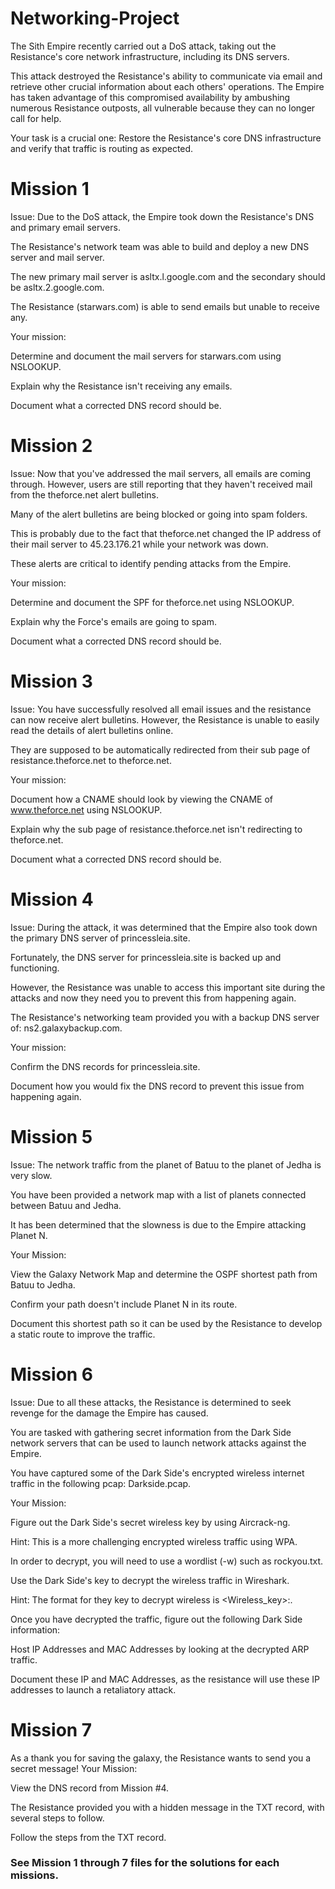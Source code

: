 # Networking-Project

The Sith Empire recently carried out a DoS attack, taking out the Resistance's core network infrastructure, including its DNS servers.


This attack destroyed the Resistance's ability to communicate via email and retrieve other crucial information about each others' operations. The Empire has taken advantage of this compromised availability by ambushing numerous Resistance outposts, all vulnerable because they can no longer call for help.


Your task is a crucial one: Restore the Resistance's core DNS infrastructure and verify that traffic is routing as expected.

# Mission 1
Issue: Due to the DoS attack, the Empire took down the Resistance's DNS and primary email servers.


The Resistance's network team was able to build and deploy a new DNS server and mail server.


The new primary mail server is asltx.l.google.com and the secondary should be asltx.2.google.com.


The Resistance (starwars.com) is able to send emails but unable to receive any.


Your mission:


Determine and document the mail servers for starwars.com using NSLOOKUP.


Explain why the Resistance isn't receiving any emails.


Document what a corrected DNS record should be.



# Mission 2
Issue: Now that you've addressed the mail servers, all emails are coming through. However, users are still reporting that they haven't received mail from the theforce.net alert bulletins.


Many of the alert bulletins are being blocked or going into spam folders.


This is probably due to the fact that theforce.net changed the IP address of their mail server to 45.23.176.21 while your network was down.


These alerts are critical to identify pending attacks from the Empire.


Your mission:


Determine and document the SPF for theforce.net using NSLOOKUP.


Explain why the Force's emails are going to spam.


Document what a corrected DNS record should be.



# Mission 3
Issue: You have successfully resolved all email issues and the resistance can now receive alert bulletins. However, the Resistance is unable to easily read the details of alert bulletins online.

They are supposed to be automatically redirected from their sub page of resistance.theforce.net  to theforce.net.

Your mission:


Document how a CNAME should look by viewing the CNAME of www.theforce.net using NSLOOKUP.


Explain why the sub page of resistance.theforce.net isn't redirecting to theforce.net.


Document what a corrected DNS record should be.



# Mission 4
Issue: During the attack, it was determined that the Empire also took down the primary DNS server of princessleia.site.


Fortunately, the DNS server for princessleia.site is backed up and functioning.


However, the Resistance was unable to access this important site during the attacks and now they need you to prevent this from happening again.


The Resistance's networking team provided you with a backup DNS server of: ns2.galaxybackup.com.


Your mission:


Confirm the DNS records for princessleia.site.


Document how you would fix the DNS record to prevent this issue from happening again.



# Mission 5
Issue: The network traffic from the planet of Batuu to the planet of  Jedha is very slow.


You have been provided a network map with a list of planets connected between Batuu and Jedha.


It has been determined that the slowness is due to the Empire attacking Planet N.


Your Mission:


View the Galaxy Network Map and determine the OSPF shortest path from Batuu to Jedha.


Confirm your path doesn't include Planet N in its route.


Document this shortest path so it can be used by the Resistance to develop a static route to improve the traffic.



# Mission 6
Issue: Due to all these attacks, the Resistance is determined to seek revenge for the damage the Empire has caused.


You are tasked with gathering secret information from the Dark Side network servers that can be used to launch network attacks against the Empire.


You have captured some of the Dark Side's encrypted wireless internet traffic in the following pcap: Darkside.pcap.


Your Mission:


Figure out the Dark Side's secret wireless key by using Aircrack-ng.


Hint: This is a more challenging encrypted wireless traffic using WPA.


In order to decrypt, you will need to use a wordlist (-w) such as rockyou.txt.




Use the Dark Side's key to decrypt the wireless traffic in Wireshark.

Hint: The format for they key to decrypt wireless is <Wireless_key>:<SSID>.



Once you have decrypted the traffic, figure out the following Dark Side information:


Host IP Addresses and MAC Addresses by looking at the decrypted ARP traffic.


Document these IP and MAC Addresses, as the resistance will use these IP addresses to launch a retaliatory attack.

# Mission 7
As a thank you for saving the galaxy, the Resistance wants to send you a secret message!
Your Mission:


View the DNS record from Mission #4.


The Resistance provided you with a hidden message in the TXT record, with several steps to follow.


Follow the steps from the TXT record.

### See Mission 1 through 7 files for the solutions for each missions.

